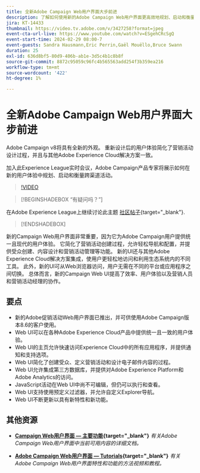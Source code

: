 ```yaml
---
title: 全新Adobe Campaign Web用户界面大步前进
description: 了解如何使用新的Adobe Campaign Web用户界面更高效地规划、启动和衡量跨渠道营销策略，包括电子邮件营销和社交媒体营销。
jira: KT-14433
thumbnail: https://video.tv.adobe.com/v/3427258?format=jpeg
event-cta-url-live: https://www.youtube.com/watch?v=ESgehCRcSgQ
event-start-time: 2024-02-29 08:00-7
event-guests: Sandra Hausmann,Eric Perrin,Gaël Mouëllo,Bruce Swann
duration: 25
exl-id: 636d8bf5-80d9-406b-ab1e-3d5c4b1c8b8f
source-git-commit: 8872c95059c96fc4b565563add254f3b359ea216
workflow-type: tm+mt
source-wordcount: '422'
ht-degree: 1%

---
```


# 全新Adobe Campaign Web用户界面大步前进

Adobe Campaign v8将具有全新的外观。 重新设计后的用户体验简化了营销活动设计过程，并且与其他Adobe Experience Cloud解决方案一致。

加入此Experience League实时会议，Adobe Campaign产品专家将展示如何在新的用户体验中规划、启动和衡量跨渠道活动。

>[!VIDEO](https://video.tv.adobe.com/v/3427258/?quality=12&learn=on)

>[!BEGINSHADEBOX “有疑问吗？”]

在Adobe Experience League上继续讨论此主题 [社区帖子](https://experienceleaguecommunities.adobe.com/t5/adobe-campaign-classic/experience-league-live-post-session-discussion-leaping-ahead/m-p/656893#M2671){target="_blank"}.

>[!ENDSHADEBOX]

新的Campaign Web用户界面非常重要，因为它为Adobe Campaign用户提供统一且现代的用户体验。 它简化了营销活动创建过程，允许轻松导航和配置，并提供受众创建、内容设计和营销活动管理等功能。 新的UI还与其他Adobe Experience Cloud解决方案集成，使用户更轻松地访问和利用生态系统内的不同工具。 此外，新的UI可从Web浏览器访问，用户无需在不同的平台或应用程序之间切换。 总体而言，新的Campaign Web UI提高了效率、用户体验以及营销人员和营销活动经理的协作。

## 要点

* 新的Adobe促销活动Web用户界面已推出，并可供使用Adobe Campaign版本8.6的客户使用。
* Web UI可以在各种Adobe Experience Cloud产品中提供统一且一致的用户体验。
* Web UI的主页允许快速访问Experience Cloud中的所有应用程序，并提供通知和支持选项。
* Web UI简化了创建受众、定义营销活动和设计电子邮件内容的过程。
* Web UI允许集成第三方数据库，并提供对Adobe Experience Platform和Adobe Analytics的访问。
* JavaScript活动在Web UI中尚不可编辑，但仍可以执行和查看。
* Web UI支持使用预定义过滤器，并允许自定义Explorer导航。
* Web UI不断更新以具有新特性和新功能。


## 其他资源

* **[Campaign Web用户界面 — 主要功能](https://experienceleague.adobe.com/docs/campaign-web/v8/whats-new.html?lang=zh-Hans){target="_blank"}**
  *有关Adobe Campaign Web用户界面中当前可用内容的详细文档。*

* **[Adobe Campaign Web用户界面 — Tutorials](https://experienceleague.adobe.com/docs/campaign-web-learn/tutorials/overview.html?lang=en){target="_blank"}**
  *有关Adobe Campaign Web用户界面特性和功能的方法视频和教程。*
